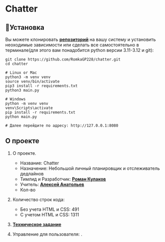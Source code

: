 <h1>Chatter</h1>

## 🧱Установка

Вы можете клонировать [**репозиторий**](https://github.com/RomkaGP228/un_grande_compo.git) на вашу систему и установить
неоходимые зависимости или сделать все самостоятельно в терминале(для этого вам понадобится python версии 3.11-3.12 и
git):

```shell
git clone https://github.com/RomkaGP228/chatter.git
cd chatter

# Linux or Mac
python3 -m venv venv
source venv/bin/activate
pip3 install -r requirements.txt
python3 main.py

# Windows
python -m venv venv
venv\Scripts\activate
pip install -r requirements.txt
python main.py

# Далее перейдите по адресу: http://127.0.0.1:8080
```


## О проекте

1. О проекте.
    - Название: Chatter
    - Назначение: Небольшой личный планировщик и отслеживатель дедлайнов
    - Тимлид и Разработчик: [**Роман Кулаков**](https://github.com/RomkaGP228)
    - Учитель: [**Алексей Анатольев**](https://github.com/anatolyev)
    - Кол-во
2. Количество строк кода:
    - Без учета HTML и CSS: 491
    - С учетом HTML и CSS: 1311
3. [**Техническое задание**](materials/tecnical_spetification.md)

4. Управление для пользователя:
   .